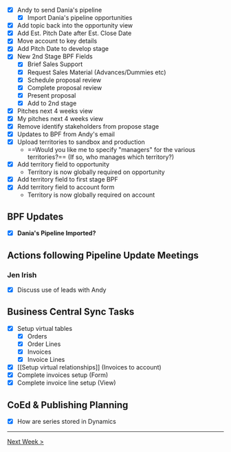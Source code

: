 - [x] Andy to send Dania's pipeline
	- [x] Import Dania's pipeline opportunities  
- [x] Add topic back into the opportunity view  
- [x] Add Est. Pitch Date after Est. Close Date  
- [x] Move account to key details  
- [x] Add Pitch Date to develop stage  
- [x] New 2nd Stage BPF Fields
	- [x] Brief Sales Support
	- [x] Request Sales Material (Advances/Dummies etc)
	- [x] Schedule proposal review
	- [x] Complete proposal review
	- [x] Present proposal 
	- [x] Add to 2nd stage
- [x] Pitches next 4 weeks view  
- [x] My pitches next 4 weeks view  
- [x] Remove identify stakeholders from propose stage  
- [x] Updates to BPF from Andy's email
- [x] Upload territories to sandbox and production
	- ==Would you like me to specify "managers" for the various territories?== (If so, who manages which territory?)
- [x] Add territory field to opportunity
	- Territory is now globally required on opportunity
- [x] Add territory field to first stage BPF
- [x] Add territory field to account form
	- Territory is now globally required on account
## BPF Updates
- [x] **Dania's Pipeline Imported?**
## Actions following Pipeline Update Meetings
### Jen Irish
- [x] Discuss use of leads with Andy
## Business Central Sync Tasks
- [x] Setup virtual tables
	- [x] Orders
	- [x] Order Lines
	- [x] Invoices
	- [x] Invoice Lines
- [x] [[Setup virtual relationships]] (Invoices to account)
- [x] Complete invoices setup (Form)
- [x] Complete invoice line setup (View)
## CoEd & Publishing Planning
- [x] How are series stored in Dynamics
***
[Next Week >](W.C.%2007.05.2024.md)
